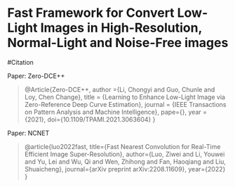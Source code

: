 # Fast Framework for Convert Low-Light Images in High-Resolution, Normal-Light and Noise-Free images

#Citation

Paper: Zero-DCE++

>@Article{Zero-DCE++,
>          author ={Li, Chongyi and Guo, Chunle and Loy, Chen Change},
>          title = {Learning to Enhance Low-Light Image via Zero-Reference Deep Curve Estimation},
>          journal = {IEEE Transactions on Pattern Analysis and Machine Intelligence},
>          pape={},
>          year = {2021},
>          doi={10.1109/TPAMI.2021.3063604}
>          }

Paper: NCNET

>@article{luo2022fast,
>  title={Fast Nearest Convolution for Real-Time Efficient Image Super-Resolution},
>  author={Luo, Ziwei and Li, Youwei and Yu, Lei and Wu, Qi and Wen, Zhihong and Fan, Haoqiang and Liu, Shuaicheng},
>  journal={arXiv preprint arXiv:2208.11609},
>  year={2022}
>}
